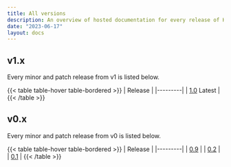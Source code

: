 ```yaml
---
title: All versions
description: An overview of hosted documentation for every release of Hinode.
date: "2023-06-17"
layout: docs
---
```


<div class="container p-0">
<div class="row row-cols-md-2">
    <col>
<div>
<h2>v1.x</h2>

Every minor and patch release from v1 is listed below.

{{< table table-hover table-bordered >}}
| Release |
|---------|
| [1.0](/docs/latest/) <span class="badge text-bg-primary text-white ms-3">Latest</span> |
{{< /table >}}
</div>
    </col>
    <col>
<div>
<h2>v0.x</h2>

Every minor and patch release from v0 is listed below.

{{< table table-hover table-bordered >}}
| Release |
|---------|
| [0.9](/docs/0.9/)    |
| [0.2](/docs/0.2/)    |
| [0.1](/docs/0.1/)    |
{{< /table >}}
</div>
    </col>
</div>
</div>
